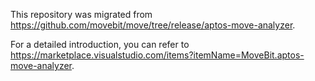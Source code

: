 This repository was migrated from https://github.com/movebit/move/tree/release/aptos-move-analyzer.


For a detailed introduction, you can refer to https://marketplace.visualstudio.com/items?itemName=MoveBit.aptos-move-analyzer.
